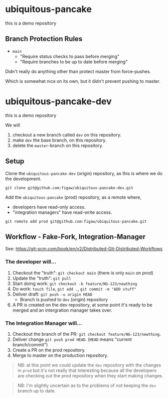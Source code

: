 # ubiquitous-pancake
this is a demo repository

## Branch Protection Rules

- `main`
    - "Require status checks to pass before merging"
    - "Require branches to be up to date before merging"

Didn't really do anything other than protect master from force-pushes.

Which is somewhat nice on its own, but it didn't prevent pushing to master.

# ubiquitous-pancake-dev
this is a demo repository

We will

1. checkout a new branch called `dev` on this repository.
1. make `dev` the base branch, on this repository.
1. delete the `master`-branch on this repository.

## Setup

Clone the `ubiquitous-pancake-dev` (origin) repository, as this is where we do the development.

```shell
git clone git@github.com:figaw/ubiquitous-pancake-dev.git
```

Add the `ubiquitous-pancake` (prod) repository, as a remote where,

- developers have read-only access.
- "integration managers" have read-write access.

```shell
git remote add prod git@github.com:figaw/ubiquitous-pancake.git
```

## Workflow - Fake-Fork, Integration-Manager

See: <https://git-scm.com/book/en/v2/Distributed-Git-Distributed-Workflows>

### The developer will...

1. Checkout the "truth": `git checkout main` (there is only `main` on prod)
1. Update the "truth": `git pull`
1. Start doing work: `git checkout -b feature/NG-123/newthing`
1. Do work: `touch file`, `git add .`, `git commit -m "ADD stuff"`
1. Deliver draft: `git push -u origin HEAD`
    - Branch is pushed to `dev` (origin) repository
1. A PR is created on the dev repository,
    at some point it's ready to be merged and
    an intergration manager takes over.

### The Integration Manager will...

1. Checkout the branch of the PR: `git checkout feature/NG-123/newthing`.
1. Deliver change `git push prod HEAD`. (`HEAD` means "current branch/commit")
1. Create a PR on the prod repository.
1. Merge to master on the production repository.

> NB: at this point we could update the `dev` repository with the changes in `prod`
> but it's not really that interesting because all the developers are checking out the
> prod repository when they start making changes.

> NB: I'm slightly uncertain as to the problems of not keeping the `dev` branch up to date.
